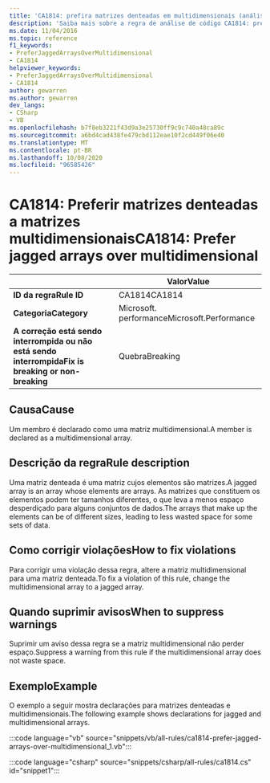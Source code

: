```yaml
---
title: 'CA1814: prefira matrizes denteadas em multidimensionais (análise de código)'
description: 'Saiba mais sobre a regra de análise de código CA1814: prefira matrizes denteadas em multidimensionais'
ms.date: 11/04/2016
ms.topic: reference
f1_keywords:
- PreferJaggedArraysOverMultidimensional
- CA1814
helpviewer_keywords:
- PreferJaggedArraysOverMultidimensional
- CA1814
author: gewarren
ms.author: gewarren
dev_langs:
- CSharp
- VB
ms.openlocfilehash: b7f8eb3221f43d9a3e25730ff9c9c740a48ca89c
ms.sourcegitcommit: a6bd4cad438fe479cbd112eae10f2cd449f06e40
ms.translationtype: MT
ms.contentlocale: pt-BR
ms.lasthandoff: 10/08/2020
ms.locfileid: "96585426"
---
```

# <a name="ca1814-prefer-jagged-arrays-over-multidimensional"></a><span data-ttu-id="fa098-103">CA1814: Preferir matrizes denteadas a matrizes multidimensionais</span><span class="sxs-lookup"><span data-stu-id="fa098-103">CA1814: Prefer jagged arrays over multidimensional</span></span>

| | <span data-ttu-id="fa098-104">Valor</span><span class="sxs-lookup"><span data-stu-id="fa098-104">Value</span></span> |
|-|-|
| <span data-ttu-id="fa098-105">**ID da regra**</span><span class="sxs-lookup"><span data-stu-id="fa098-105">**Rule ID**</span></span> |<span data-ttu-id="fa098-106">CA1814</span><span class="sxs-lookup"><span data-stu-id="fa098-106">CA1814</span></span>|
| <span data-ttu-id="fa098-107">**Categoria**</span><span class="sxs-lookup"><span data-stu-id="fa098-107">**Category**</span></span> |<span data-ttu-id="fa098-108">Microsoft. performance</span><span class="sxs-lookup"><span data-stu-id="fa098-108">Microsoft.Performance</span></span>|
| <span data-ttu-id="fa098-109">**A correção está sendo interrompida ou não está sendo interrompida**</span><span class="sxs-lookup"><span data-stu-id="fa098-109">**Fix is breaking or non-breaking**</span></span> |<span data-ttu-id="fa098-110">Quebra</span><span class="sxs-lookup"><span data-stu-id="fa098-110">Breaking</span></span>|

## <a name="cause"></a><span data-ttu-id="fa098-111">Causa</span><span class="sxs-lookup"><span data-stu-id="fa098-111">Cause</span></span>

<span data-ttu-id="fa098-112">Um membro é declarado como uma matriz multidimensional.</span><span class="sxs-lookup"><span data-stu-id="fa098-112">A member is declared as a multidimensional array.</span></span>

## <a name="rule-description"></a><span data-ttu-id="fa098-113">Descrição da regra</span><span class="sxs-lookup"><span data-stu-id="fa098-113">Rule description</span></span>

<span data-ttu-id="fa098-114">Uma matriz denteada é uma matriz cujos elementos são matrizes.</span><span class="sxs-lookup"><span data-stu-id="fa098-114">A jagged array is an array whose elements are arrays.</span></span> <span data-ttu-id="fa098-115">As matrizes que constituem os elementos podem ter tamanhos diferentes, o que leva a menos espaço desperdiçado para alguns conjuntos de dados.</span><span class="sxs-lookup"><span data-stu-id="fa098-115">The arrays that make up the elements can be of different sizes, leading to less wasted space for some sets of data.</span></span>

## <a name="how-to-fix-violations"></a><span data-ttu-id="fa098-116">Como corrigir violações</span><span class="sxs-lookup"><span data-stu-id="fa098-116">How to fix violations</span></span>

<span data-ttu-id="fa098-117">Para corrigir uma violação dessa regra, altere a matriz multidimensional para uma matriz denteada.</span><span class="sxs-lookup"><span data-stu-id="fa098-117">To fix a violation of this rule, change the multidimensional array to a jagged array.</span></span>

## <a name="when-to-suppress-warnings"></a><span data-ttu-id="fa098-118">Quando suprimir avisos</span><span class="sxs-lookup"><span data-stu-id="fa098-118">When to suppress warnings</span></span>

<span data-ttu-id="fa098-119">Suprimir um aviso dessa regra se a matriz multidimensional não perder espaço.</span><span class="sxs-lookup"><span data-stu-id="fa098-119">Suppress a warning from this rule if the multidimensional array does not waste space.</span></span>

## <a name="example"></a><span data-ttu-id="fa098-120">Exemplo</span><span class="sxs-lookup"><span data-stu-id="fa098-120">Example</span></span>

<span data-ttu-id="fa098-121">O exemplo a seguir mostra declarações para matrizes denteadas e multidimensionais.</span><span class="sxs-lookup"><span data-stu-id="fa098-121">The following example shows declarations for jagged and multidimensional arrays.</span></span>

:::code language="vb" source="snippets/vb/all-rules/ca1814-prefer-jagged-arrays-over-multidimensional_1.vb":::

:::code language="csharp" source="snippets/csharp/all-rules/ca1814.cs" id="snippet1":::
